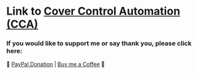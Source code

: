 # Link to [Cover Control Automation (CCA)](https://github.com/hvorragend/ha-blueprints/tree/main/blueprints/automation)

### If you would like to support me or say thank you, please click here:
🙏 [PayPal Donation](https://www.paypal.com/donate/?hosted_button_id=NQE5MFJXAA8BQ) | [Buy me a Coffee](https://buymeacoffee.com/herr.vorragend) 🙏

